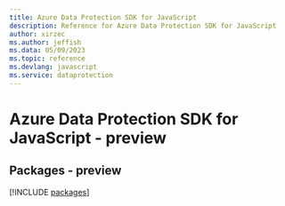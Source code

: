 ```yaml
---
title: Azure Data Protection SDK for JavaScript
description: Reference for Azure Data Protection SDK for JavaScript
author: xirzec
ms.author: jeffish
ms.data: 05/09/2023
ms.topic: reference
ms.devlang: javascript
ms.service: dataprotection
---
```

# Azure Data Protection SDK for JavaScript - preview
## Packages - preview
[!INCLUDE [packages](data-protection-index.md)]